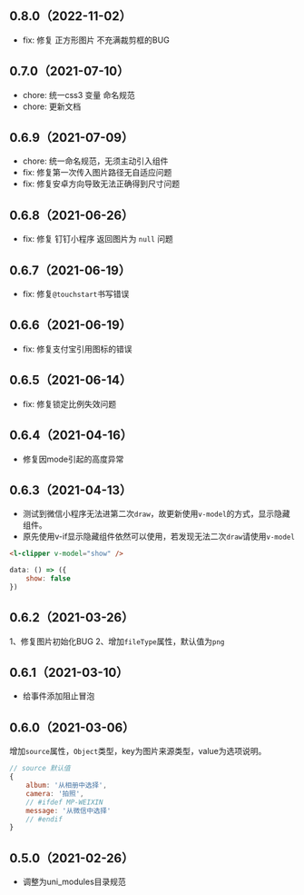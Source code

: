 ## 0.8.0（2022-11-02）
- fix: 修复 正方形图片 不充满裁剪框的BUG
## 0.7.0（2021-07-10）
- chore: 统一css3 变量 命名规范
- chore: 更新文档
## 0.6.9（2021-07-09）
- chore: 统一命名规范，无须主动引入组件
- fix: 修复第一次传入图片路径无自适应问题
- fix: 修复安卓方向导致无法正确得到尺寸问题
## 0.6.8（2021-06-26）
- fix: 修复 钉钉小程序 返回图片为 `null` 问题
## 0.6.7（2021-06-19）
- fix: 修复`@touchstart`书写错误
## 0.6.6（2021-06-19）
- fix: 修复支付宝引用图标的错误
## 0.6.5（2021-06-14）
- fix: 修复锁定比例失效问题
## 0.6.4（2021-04-16）
- 修复因mode引起的高度异常
## 0.6.3（2021-04-13）
- 测试到微信小程序无法进第二次`draw`，故更新使用`v-model`的方式，显示隐藏组件。
- 原先使用v-if显示隐藏组件依然可以使用，若发现无法二次`draw`请使用`v-model`
```html
<l-clipper v-model="show" />
```
```js
data: () => ({
	show: false
})
```
## 0.6.2（2021-03-26）
1、修复图片初始化BUG
2、增加`fileType`属性，默认值为`png`
## 0.6.1（2021-03-10）
- 给事件添加阻止冒泡
## 0.6.0（2021-03-06）
增加`source`属性，`Object`类型，key为图片来源类型，value为选项说明。<br>
```js
// source 默认值 
{
	album: '从相册中选择',
	camera: '拍照',
	// #ifdef MP-WEIXIN
	message: '从微信中选择'
	// #endif
}
```
## 0.5.0（2021-02-26）
- 调整为uni_modules目录规范
